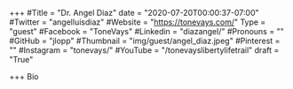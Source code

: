 +++
#Title = "Dr. Angel Diaz"
date = "2020-07-20T00:00:37-07:00"
#Twitter = "angelluisdiaz"
#Website = "https://tonevays.com/"
Type = "guest"
#Facebook = "ToneVays"
#Linkedin = "diazangel/"
#Pronouns = ""
#GitHub = "jlopp"
#Thumbnail = "img/guest/angel_diaz.jpeg"
#Pinterest = ""
#Instagram = "tonevays/"
#YouTube = "/tonevayslibertylifetrail"
draft = "True"

+++
Bio

